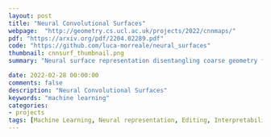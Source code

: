 ```yaml
---
layout: post
title: "Neural Convolutional Surfaces"
webpage:  "http://geometry.cs.ucl.ac.uk/projects/2022/cnnmaps/"
pdf: "https://arxiv.org/pdf/2204.02289.pdf"
code: "https://github.com/luca-morreale/neural_surfaces"
thumbnail: cnnsurf_thumbnail.png
summary: "Neural surface representation disentangling coarse geometry from fine details. Thanks to CNNs inductive bias, the description is compact and allows editing."

date: 2022-02-28 00:00:00
comments: false
description: "Neural Convolutional Surfaces"
keywords: "machine learning"
categories:
- projects
tags: [Machine Learning, Neural representation, Editing, Interpretability] # add tag
---
```

